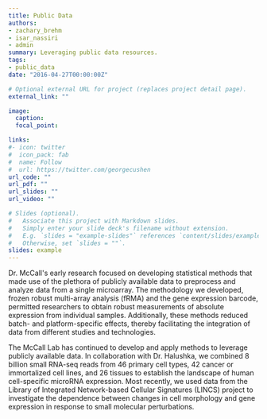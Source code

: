 ```yaml
---
title: Public Data
authors:
- zachary_brehm
- isar_nassiri
- admin
summary: Leveraging public data resources.
tags:
- public_data
date: "2016-04-27T00:00:00Z"

# Optional external URL for project (replaces project detail page).
external_link: ""

image:
  caption: 
  focal_point: 

links:
#- icon: twitter
#  icon_pack: fab
#  name: Follow
#  url: https://twitter.com/georgecushen
url_code: ""
url_pdf: ""
url_slides: ""
url_video: ""

# Slides (optional).
#   Associate this project with Markdown slides.
#   Simply enter your slide deck's filename without extension.
#   E.g. `slides = "example-slides"` references `content/slides/example-slides.md`.
#   Otherwise, set `slides = ""`.
slides: example
---
```


Dr. McCall's early research focused on developing statistical methods that made use of the plethora of publicly available data to preprocess and analyze data from a single microarray. The methodology we developed, frozen robust multi-array analysis (fRMA) and the gene expression barcode, permitted researchers to obtain robust measurements of absolute expression from individual samples. Additionally, these methods reduced batch- and platform-specific effects, thereby facilitating the integration of data from different studies and technologies. 

The McCall Lab has continued to develop and apply methods to leverage publicly available data. In collaboration with Dr. Halushka, we combined 8 billion small RNA-seq reads from 46 primary cell types, 42 cancer or immortalized cell lines, and 26 tissues to establish the landscape of human cell-specific microRNA expression. Most recently, we used data from the Library of Integrated Network-based Cellular Signatures (LINCS) project to investigate the dependence between changes in cell morphology and gene expression in response to small molecular perturbations. 
